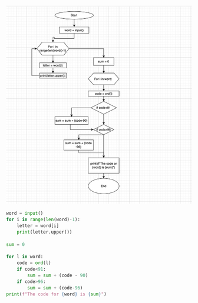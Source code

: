 ![Flowchart](https://github.com/KaiFig/unit-1/blob/main/Quiz/Quiz_006.jpg)

```.py
word = input()
for i in range(len(word)-1):
    letter = word[i]
    print(letter.upper())

sum = 0

for l in word:
    code = ord(l)
    if code<91:
        sum = sum + (code - 90)
    if code>96:
        sum = sum + (code-96)
print(f"The code for {word} is {sum}")
